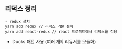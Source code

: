 ## 리덕스 정리

```
- redux 설치
yarn add redux // 리덕스 기본 설치
yarn add react-redux // react 프로젝트에서 리덕스를 적용
```

- Ducks 패턴 사용 (여러 개의 리듀서를 모듈화)
